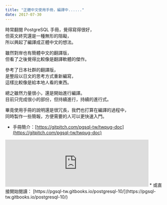 ```yaml
---
title: "正體中文使用手冊，編譯中......"
date: 2017-07-30
---
```


時常翻閱 PostgreSQL 手冊，覺得寫得很好，<br/>
但英文終究還是一種無形的阻礙，<br/>
所以興起了編譯成正體中文的想法。

雖然對岸也有簡體中文的翻譯版，<br/>
但看了之後覺得比較像是翻譯軟體的傑作。<br/>

參考了日本社群的翻譯版，<br/>
是整段以日文的思考方式重新編寫，<br/>
這樣比較像是給本地人看的東西。

總之雖然力量很小，還是開始進行編譯。<br/>
目前只完成很小的部份，但持續進行，持續的進行式。

畢竟使用手冊的說明還是很冗長，我們也打算在編譯的過程中，<br/>
同時製作一些簡報，方便需要的人可以更快速入門。

* 手冊簡介：[https://gitpitch.com/pgsql-tw/twpug-doc](https://gitpitch.com/pgsql-tw/twpug-doc)
<iframe width='90%' src='https://gitpitch.com/pgsql-tw/twpug-doc/master?grs=github&t=white' frameborder='0' allowfullscreen></iframe>
* 或直接開始閱讀： [https://pgsql-tw.gitbooks.io/postgresql-10/](https://pgsql-tw.gitbooks.io/postgresql-10/)

